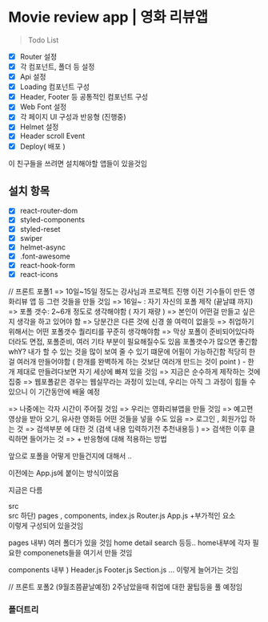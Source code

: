 # Movie review app | 영화 리뷰앱

> Todo List

- [x] Router 설정
- [x] 각 컴포넌트, 폴더 등 설정
- [x] Api 설정
- [x] Loading 컴포넌트 구성
- [x] Header, Footer 등 공통적인 컴포넌트 구성
- [x] Web Font 설정
- [x] 각 페이지 UI 구성과 반응형 (진행중)
- [x] Helmet 설정
- [x] Header scroll Event
- [x] Deploy( 배포 )

이 친구들을 쓰려면 설치해야할 앱들이 있을것임

## 설치 항목

- [x] react-router-dom
- [x] styled-components
- [x] styled-reset
- [x] swiper
- [x] helmet-async
- [x] .font-awesome
- [x] react-hook-form
- [x] react-icons

// 프론트 포폴1
=> 10일~15일 정도는 강사님과 프로젝트 진행
이전 기수들이 만든 영화리뷰 앱 등 그런 것들을 만들 것임
=> 16일~ : 자기 자신의 포폴 제작 (끝날떄 까지)
=> 포폴 갯수: 2~6개 정도로 생각해야함 ( 자기 재량 )
=> 본인이 어떤걸 만들고 싶은지 생각을 하고 있어야 함
=> 당분간은 다른 것에 신경 쓸 여력이 없을듯
=> 취업하기 위해서는 어떤 포폴갯수 퀄리티를 꾸준히 생각해야함
=> 막상 포폴이 준비되어있다하더라도 면접, 포폴준비, 여러 기타 부분이 필요해질수도 있음
포폴갯수가 많으면 좋긴함 whY? 내가 할 수 있는 것을 많이 보여 줄 수 있기 떄문에 어필이 가능하긴함
적당히 한걸 여러개 만들어야함 ( 한개를 완벽하게 하는 것보단 여러개 만드는 것이 point ) - 한개 제대로 만들려다보면 자기 세상에 빠져 있을 것임
=> 지금은 순수하게 제작하는 것에 집중
=> 웹포폴같은 경우는 웹실무라는 과정이 있는데, 우리는 아직 그 과정이 힘들 수 있으니 이 기간동안에 배울 예정

=> 나중에는 각자 시간이 주어질 것임
=> 우리는 영화리뷰앱을 만들 것임
=> 예고편 영상을 받아 오기, 유사한 영화등 어떤 것들을 넣을 수도 있음
=> 로그인 , 회원가입 하는 것
=> 검색부분 에 대한 것 (검색 내용 입력하기전 추천내용등 )
=> 검색한 이후 클릭하면 들어가는 것
=> + 반응형에 대해 적용하는 방법

앞으로 포폴을 어떻게 만들건지에 대해서 ..

이전에는 App.js에 붙이는 방식이었음

지금은 다름

src  
src 하단) pages , components, index.js Router.js App.js +부가적인 요소  
이렇게 구성되어 있을것임

pages 내부) 여러 폴더가 있을 것임 home detail search 등등.. home내부에 각자 필요한 componenets들을 여기서 만들 것임

components 내부 ) Header.js Footer.js Section.js ... 이렇게 늘어가는 것임

// 프론트 포폴2 (9월초쯤끝날예정)
2주남았을때 취업에 대한 꿀팁등을 풀 예정임

<h3>폴더트리</h3
``` 
📦src
 ┣ 📂components
 ┃ ┣ 📜Button.js
 ┃ ┣ 📜Footer.js
 ┃ ┣ 📜Header.js
 ┃ ┣ 📜Helmet.js
 ┃ ┣ 📜Loading.js
 ┃ ┣ 📜ScrollToTop.js
 ┃ ┣ 📜ScrollToTopBtn.js
 ┃ ┗ 📜VideoBox.js
 ┣ 📂constant
 ┃ ┗ 📜imgUrl.js
 ┣ 📂lib
 ┃ ┗ 📜useScrollTop.js
 ┣ 📂pages
 ┃ ┣ 📂auth
 ┃ ┃ ┣ 📜Login.js
 ┃ ┃ ┗ 📜SignUp.js
 ┃ ┣ 📂detail
 ┃ ┃ ┗ 📜Detail.js
 ┃ ┣ 📂home
 ┃ ┃ ┣ 📂components
 ┃ ┃ ┃ ┣ 📜MainBanner.js
 ┃ ┃ ┃ ┣ 📜Movies.js
 ┃ ┃ ┃ ┗ 📜PageTitle.js
 ┃ ┃ ┗ 📜Home.js
 ┃ ┣ 📂search
 ┃ ┃ ┗ 📜Search.js
 ┃ ┗ 📜PageNotFound.js
 ┣ 📜api.js
 ┣ 📜GlobalStyled.js
 ┣ 📜index.js
 ┣ 📜Router.js
 ┗ 📜routes.js
```

